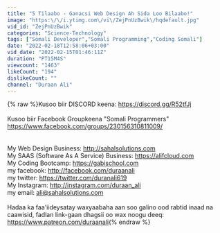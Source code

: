 ```yaml
---
title: "5 Tilaabo - Ganacsi Web Design Ah Sida Loo Bilaabo!"
image: "https:\/\/i.ytimg.com\/vi\/ZejPnUzBwik\/hqdefault.jpg"
vid_id: "ZejPnUzBwik"
categories: "Science-Technology"
tags: ["Somali Developer","Somali Programming","Coding Somali"]
date: "2022-02-18T12:58:06+03:00"
vid_date: "2022-02-15T01:46:11Z"
duration: "PT15M4S"
viewcount: "1463"
likeCount: "194"
dislikeCount: ""
channel: "Duraan Ali"
---
```

{% raw %}Kusoo biir DISCORD keena: <a rel="nofollow" target="blank" href="https://discord.gg/R52tfJj">https://discord.gg/R52tfJj</a><br /><br />Kusoo biir Facebook Groupkeena &quot;Somali Programmers&quot;  <a rel="nofollow" target="blank" href="https://www.facebook.com/groups/230156310811009/">https://www.facebook.com/groups/230156310811009/</a><br /><br /><br />My Web Design Business: <a rel="nofollow" target="blank" href="http://sahalsolutions.com">http://sahalsolutions.com</a><br />My SAAS (Software As A Service) Business: <a rel="nofollow" target="blank" href="https://alifcloud.com">https://alifcloud.com</a><br />My Coding Bootcamp: <a rel="nofollow" target="blank" href="https://gabischool.com">https://gabischool.com</a><br />my facebook: <a rel="nofollow" target="blank" href="http://facebook.com/duraanali">http://facebook.com/duraanali</a><br />my twitter: <a rel="nofollow" target="blank" href="https://twitter.com/duranali619">https://twitter.com/duranali619</a><br />My Instagram: <a rel="nofollow" target="blank" href="http://instagram.com/duraan_ali">http://instagram.com/duraan_ali</a><br />my email: ali@sahalsolutions.com<br /><br />Hadaa ka faa'iideysatay waxyaabaha aan soo galino ood rabtid inaad na caawisid, fadlan link-gaan dhagsii oo wax noogu deeq: <a rel="nofollow" target="blank" href="https://www.patreon.com/duraanali">https://www.patreon.com/duraanali</a>{% endraw %}
